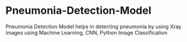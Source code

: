 # Pneumonia-Detection-Model
Pneumonia Detection Model helps in detecting pneumonia by using Xray images using Machine Learning, CNN, Python Image Classification
